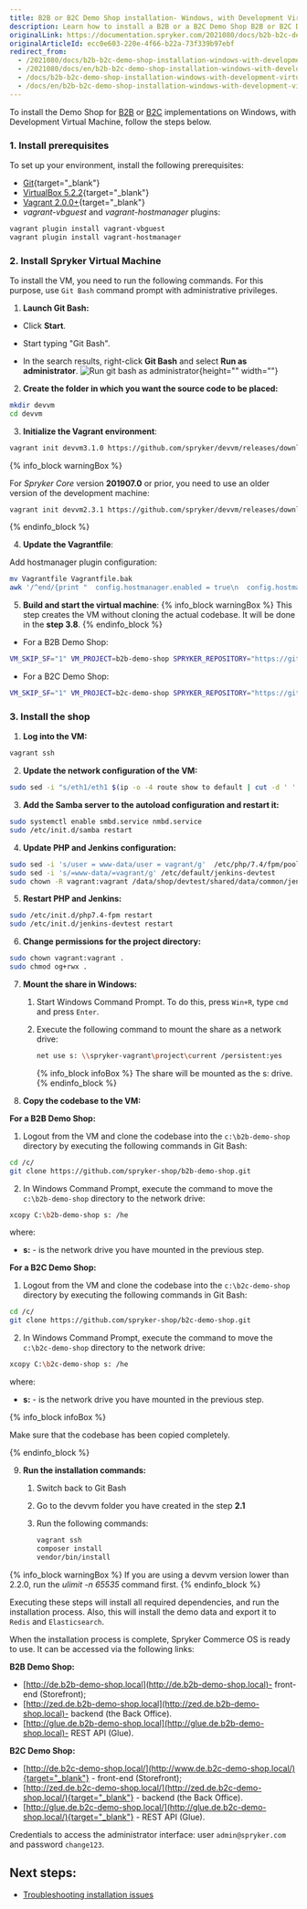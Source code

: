 ```yaml
---
title: B2B or B2C Demo Shop installation- Windows, with Development Virtual Machine
description: Learn how to install a B2B or a B2C Demo Shop B2B or B2C Demo Shop on Windows, with Development Virtual Machine
originalLink: https://documentation.spryker.com/2021080/docs/b2b-b2c-demo-shop-installation-windows-with-development-virtual-machine
originalArticleId: ecc0e603-220e-4f66-b22a-73f339b97ebf
redirect_from:
  - /2021080/docs/b2b-b2c-demo-shop-installation-windows-with-development-virtual-machine
  - /2021080/docs/en/b2b-b2c-demo-shop-installation-windows-with-development-virtual-machine
  - /docs/b2b-b2c-demo-shop-installation-windows-with-development-virtual-machine
  - /docs/en/b2b-b2c-demo-shop-installation-windows-with-development-virtual-machine
---
```


To install the Demo Shop for [B2B](/docs/scos/user/intro-to-spryker/{{site.version}}/b2b-suite.html) or [B2C](/docs/scos/user/intro-to-spryker/{{site.version}}/b2c-suite.html) implementations on Windows, with Development Virtual Machine, follow the steps below.

### 1. Install prerequisites

To set up your environment, install the following prerequisites:

* [Git](https://git-scm.com/book/en/v2/Getting-Started-Installing-Git){target="_blank"}
* [VirtualBox 5.2.2](https://www.virtualbox.org/wiki/Download_Old_Builds_5_2){target="_blank"}
* [Vagrant 2.0.0+](https://www.vagrantup.com/downloads.html){target="_blank"}
* *vagrant-vbguest* and *vagrant-hostmanager* plugins:

```bash
vagrant plugin install vagrant-vbguest
vagrant plugin install vagrant-hostmanager
```

### 2. Install Spryker Virtual Machine

To install the VM, you need to run the following commands. For this purpose, use `Git Bash` command prompt with administrative privileges.

1. **Launch Git Bash:**

* Click **Start**.

* Start typing "Git Bash".

* In the search results, right-click **Git Bash** and select **Run as administrator**.
![Run git bash as administrator](https://spryker.s3.eu-central-1.amazonaws.com/docs/Developer+Guide/Installation/B2B+Demo+Shop+Installation+Guide/run-git-bash-as-administrator.png){height="" width=""}

2. **Create the folder in which you want the source code to be placed:**

```bash
mkdir devvm
cd devvm
```

3. **Initialize the Vagrant environment**:

```bash
vagrant init devvm3.1.0 https://github.com/spryker/devvm/releases/download/v3.1.0/spryker-devvm.box
```
{% info_block warningBox %}

For _Spryker Core_ version **201907.0** or prior, you need to use an older version of the development machine:
```bash
vagrant init devvm2.3.1 https://github.com/spryker/devvm/releases/download/v2.3.1/spryker-devvm.box
```

{% endinfo_block %}

4. **Update the Vagrantfile**:

Add hostmanager plugin configuration:

```bash
mv Vagrantfile Vagrantfile.bak
awk '/^end/{print "  config.hostmanager.enabled = true\n  config.hostmanager.manage_host = true"}1' Vagrantfile.bak &gt; Vagrantfile
```

5. **Build and start the virtual machine**:
{% info_block warningBox %}
This step creates the VM without cloning the actual codebase. It will be done in the **step 3.8**.
{% endinfo_block %}
* For a B2B Demo Shop:
```bash
VM_SKIP_SF="1" VM_PROJECT=b2b-demo-shop SPRYKER_REPOSITORY="https://github.com/spryker-shop/b2b-demo-shop.git" vagrant up
```
* For a B2C Demo Shop:
```bash
VM_SKIP_SF="1" VM_PROJECT=b2c-demo-shop SPRYKER_REPOSITORY="https://github.com/spryker-shop/b2c-demo-shop.git" vagrant up
```

### 3. Install the shop

1. **Log into the VM:**

```bash
vagrant ssh
```

2. **Update the network configuration of the VM:**

```bash
sudo sed -i "s/eth1/eth1 $(ip -o -4 route show to default | cut -d ' ' -f 5)/g; s/create mask = 0775/create mask = 0777/g; s/directory mask = 0775/directory mask = 0777\n  force user = vagrant\n  force group = vagrant/g"  /etc/samba/smb.conf
```

3. **Add the Samba server to the autoload configuration and restart it:**

```bash
sudo systemctl enable smbd.service nmbd.service
sudo /etc/init.d/samba restart
```

4. **Update PHP and Jenkins configuration:**

```bash
sudo sed -i 's/user = www-data/user = vagrant/g'  /etc/php/7.4/fpm/pool.d/*.conf
sudo sed -i 's/=www-data/=vagrant/g' /etc/default/jenkins-devtest
sudo chown -R vagrant:vagrant /data/shop/devtest/shared/data/common/jenkins
```

5. **Restart PHP and Jenkins:**

```bash
sudo /etc/init.d/php7.4-fpm restart
sudo /etc/init.d/jenkins-devtest restart
```

6. **Change permissions for the project directory:**

```bash
sudo chown vagrant:vagrant .
sudo chmod og+rwx .
```

7. **Mount the share in Windows:**

    1. Start Windows Command Prompt. To do this, press `Win+R`, type `cmd` and press `Enter`.

    2. Execute the following command to mount the share as a network drive:

       ```bash
       net use s: \\spryker-vagrant\project\current /persistent:yes
       ```

        {% info_block infoBox %}
The share will be mounted as the s: drive.
{% endinfo_block %}

8. **Copy the codebase to the VM:**

**For a B2B Demo Shop:**

1. Logout from the VM and clone the codebase into the `c:\b2b-demo-shop` directory by executing the following commands in Git Bash:
```bash
cd /c/
git clone https://github.com/spryker-shop/b2b-demo-shop.git
```
2. In Windows Command Prompt, execute the command to move the `c:\b2b-demo-shop` directory to the network drive:
```bash
xcopy C:\b2b-demo-shop s: /he
```
where:
* **s:** - is the network drive you have mounted in the previous step.
        
**For a B2C Demo Shop:**
1. Logout from the VM and clone the codebase into the `c:\b2c-demo-shop` directory by executing the following commands in Git Bash:
```bash
cd /c/
git clone https://github.com/spryker-shop/b2c-demo-shop.git
```
2. In Windows Command Prompt, execute the command to move the `c:\b2c-demo-shop` directory to the network drive:
```bash
xcopy C:\b2c-demo-shop s: /he
```
where:
* **s:** - is the network drive you have mounted in the previous step.

 {% info_block infoBox %}

Make sure that the codebase has been copied completely.

{% endinfo_block %}

9. **Run the installation commands:**

     1. Switch back to Git Bash
     2. Go to the devvm folder you have created in the step **2.1**
     3. Run the following commands:

          ```bash
          vagrant ssh
          composer install
          vendor/bin/install
          ```

{% info_block warningBox %}
If you are using a devvm version lower than 2.2.0, run the *ulimit -n 65535* command first.
{% endinfo_block %}

Executing these steps will install all required dependencies, and run the installation process. Also, this will install the demo data and export it to `Redis` and `Elasticsearch`.

When the installation process is complete, Spryker Commerce OS is ready to use. It can be accessed via the following links:

**B2B Demo Shop:**
 * [http://de.b2b-demo-shop.local](http://de.b2b-demo-shop.local)- front-end (Storefront);
* [http://zed.de.b2b-demo-shop.local](http://zed.de.b2b-demo-shop.local)- backend (the Back Office).
* [http://glue.de.b2b-demo-shop.local](http://glue.de.b2b-demo-shop.local)- REST API (Glue).

**B2C Demo Shop:**
* [http://de.b2c-demo-shop.local/](http://www.de.b2c-demo-shop.local/){target="_blank"} - front-end (Storefront);
* [http://zed.de.b2c-demo-shop.local/](http://zed.de.b2c-demo-shop.local/){target="_blank"} - backend (the Back Office).
* [http://glue.de.b2c-demo-shop.local/](http://glue.de.b2c-demo-shop.local/){target="_blank"} - REST API (Glue).

Credentials to access the administrator interface: user `admin@spryker.com` and password `change123`.

## Next steps:
* [Troubleshooting installation issues](/docs/scos/dev/developer-guides/{{page.version}}/troubleshooting/spryker-in-vagrant-issues/databases-and-services-issues/peer-authentication-failed-for-user-postgres.html)

